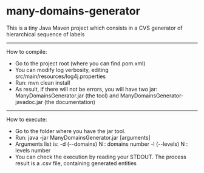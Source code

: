 # many-domains-generator
This is a tiny Java Maven project which consists in a CVS generator of hierarchical sequence of labels 
**********************************************************************************************************************************************

How to compile:
- Go to the project root (where you can find pom.xml)
- You can modify log verbosity, editing src/main/resources/log4j.properties
- Run: mvn clean install
- As result, if there will not be errors, you will have two jar: ManyDomainsGenerator.jar (the tool) and ManyDomainsGenerator-javadoc.jar (the documentation)

**********************************************************************************************************************************************
How to execute:
- Go to the folder where you have the jar tool.
- Run: java -jar ManyDomainsGenerator.jar [arguments]
- Arguments list is:
	-d (--domains)	N	: domains number
	-l (--levels)	N	: levels number
- You can check the execution by reading your STDOUT. The process result is a .csv file, containing generated entities
